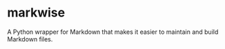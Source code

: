 # markwise
A Python wrapper for Markdown that makes it easier to maintain and build Markdown files.
